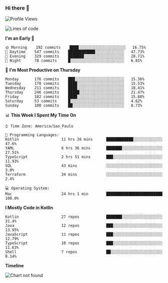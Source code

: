 ### Hi there 👋

<!--
**fernandonogueira/fernandonogueira** is a ✨ _special_ ✨ repository because its `README.md` (this file) appears on your GitHub profile.

Here are some ideas to get you started:

- 🔭 I’m currently working on ...
- 🌱 I’m currently learning ...
- 👯 I’m looking to collaborate on ...
- 🤔 I’m looking for help with ...
- 💬 Ask me about ...
- 📫 How to reach me: ...
- 😄 Pronouns: ...
- ⚡ Fun fact: ...
-->

<!--START_SECTION:waka-->
![Profile Views](http://img.shields.io/badge/Profile%20Views-1-blue)

![Lines of code](https://img.shields.io/badge/From%20Hello%20World%20I%27ve%20Written-498625%20lines%20of%20code-blue)

**I'm an Early 🐤** 

```text
🌞 Morning    192 commits    ████░░░░░░░░░░░░░░░░░░░░░   16.75% 
🌆 Daytime    547 commits    ████████████░░░░░░░░░░░░░   47.73% 
🌃 Evening    329 commits    ███████░░░░░░░░░░░░░░░░░░   28.71% 
🌙 Night      78 commits     █░░░░░░░░░░░░░░░░░░░░░░░░   6.81%

```
📅 **I'm Most Productive on Thursday** 

```text
Monday       176 commits    ███░░░░░░░░░░░░░░░░░░░░░░   15.36% 
Tuesday      178 commits    ████░░░░░░░░░░░░░░░░░░░░░   15.53% 
Wednesday    211 commits    ████░░░░░░░░░░░░░░░░░░░░░   18.41% 
Thursday     246 commits    █████░░░░░░░░░░░░░░░░░░░░   21.47% 
Friday       182 commits    ████░░░░░░░░░░░░░░░░░░░░░   15.88% 
Saturday     53 commits     █░░░░░░░░░░░░░░░░░░░░░░░░   4.62% 
Sunday       100 commits    ██░░░░░░░░░░░░░░░░░░░░░░░   8.73%

```


📊 **This Week I Spent My Time On** 

```text
⌚︎ Time Zone: America/Sao_Paulo

💬 Programming Languages: 
Kotlin                   11 hrs 26 mins      ████████████░░░░░░░░░░░░░   47.6% 
YAML                     6 hrs 36 mins       ███████░░░░░░░░░░░░░░░░░░   27.51% 
TypeScript               2 hrs 51 mins       ███░░░░░░░░░░░░░░░░░░░░░░   11.93% 
SQL                      43 mins             ░░░░░░░░░░░░░░░░░░░░░░░░░   3.0% 
Terraform                34 mins             ░░░░░░░░░░░░░░░░░░░░░░░░░   2.4%

💻 Operating System: 
Mac                      24 hrs 1 min        █████████████████████████   100.0%

```

**I Mostly Code in Kotlin** 

```text
Kotlin                   27 repos            ███████░░░░░░░░░░░░░░░░░░   31.4% 
Java                     12 repos            ███░░░░░░░░░░░░░░░░░░░░░░   13.95% 
JavaScript               11 repos            ███░░░░░░░░░░░░░░░░░░░░░░   12.79% 
TypeScript               10 repos            ███░░░░░░░░░░░░░░░░░░░░░░   11.63% 
Shell                    7 repos             ██░░░░░░░░░░░░░░░░░░░░░░░   8.14%

```


**Timeline**

![Chart not found](https://raw.githubusercontent.com/fernandonogueira/fernandonogueira/master/charts/bar_graph.png) 


<!--END_SECTION:waka-->
